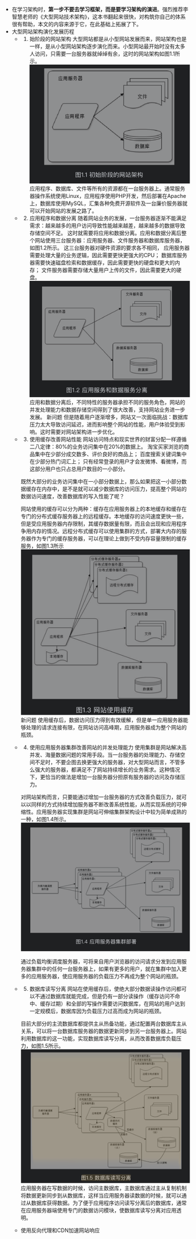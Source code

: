 - 在学习架构时，**第一步不要去学习框架，而是要学习架构的演进**。强烈推荐李智慧老师的《大型网站技术架构》，这本书翻起来很快，对构筑你自己的体系很有帮助，本文的内容来源于它，在此基础上拓展了下。
- 大型网站架构演化发展历程
	- 1. 始阶段的网站架构
	  大型网站都是从小型网站发展而来，网站架构也是一样，是从小型网站架构逐步演化而来。小型网站最开始时没有太多人访问，只需要一台服务器就绰绰有余，这时的网站架构如图1.1所示。
	  ![截屏2022-07-03 下午3.24.21.png](../assets/截屏2022-07-03_下午3.24.21_1656833092816_0.png) 
	  应用程序、数据库、文件等所有的资源都在一台服务器上。通常服务器操作系统使用Linux，应用程序使用PHP开发，然后部署在Apache上，数据库使用MySQL，汇集各种免费开源软件及一台廉价服务器就可以开始网站的发展之路了。
	- 2. 应用程序和数据分离
	  随着网站业务的发展，一台服务器逐渐不能满足需求：越来越多的用户访问导致性能越来越差，越来越多的数据导致存储空间不足。
	  这时就需要将应用和数据分离。应用和数据分离后整个网站使用三台服务器：应用服务器、文件服务器和数据库服务器，如图1.2所示。
	  这三台服务器对硬件资源的要求各不相同，
	  应用服务器需要处理大量的业务逻辑，因此需要更快更强大的CPU；
	  数据库服务器需要快速磁盘检索和数据缓存，因此需要更快的硬盘和更大的内存；
	  文件服务器需要存储大量用户上传的文件，因此需要更大的硬盘。
	  ![截屏2022-07-03 下午3.25.20.png](../assets/截屏2022-07-03_下午3.25.20_1656833198095_0.png)
	  应用和数据分离后，不同特性的服务器承担不同的服务角色，网站的并发处理能力和数据存储空间得到了很大改善，支持网站业务进一步发展。
	  新问题
	  但是随着用户逐渐增多，网站又一次面临挑战：数据库压力太大导致访问延迟，进而影响整个网站的性能，用户体验受到影响。这时需要对网站架构进一步优化。
	- 3. 使用缓存改善网站性能
	  网站访问特点和现实世界的财富分配一样遵循二八定律：80%的业务访问集中在20%的数据上。
	  淘宝买家浏览的商品集中在少部分成交数多、评价良好的商品上；
	  百度搜索关键词集中在少部分热门词汇上；
	  只有经常登录的用户才会发微博、看微博，而这部分用户也只占总用户数目的一小部分。
	  
	  既然大部分的业务访问集中在一小部分数据上，那么如果把这一小部分数据缓存在内存中，是不是就可以减少数据库的访问压力，提高整个网站的数据访问速度，改善数据库的写入性能了呢？
	  
	  网站使用的缓存可以分为两种：缓存在应用服务器上的本地缓存和缓存在专门的分布式缓存服务器上的远程缓存。本地缓存的访问速度更快一些，但是受应用服务器内存限制，其缓存数据量有限，而且会出现和应用程序争用内存的情况。远程分布式缓存可以使用集群的方式，部署大内存的服务器作为专门的缓存服务器，可以在理论上做到不受内存容量限制的缓存服务，如图1.3所示
	  ![截屏2022-07-03 下午3.29.33.png](../assets/截屏2022-07-03_下午3.29.33_1656833413769_0.png)
	  新问题
	  使用缓存后，数据访问压力得到有效缓解，但是单一应用服务器能够处理的请求连接有限，在网站访问高峰期，应用服务器成为整个网站的瓶颈。
	- 4. 使用应用服务器集群改善网站的并发处理能力
	  使用集群是网站解决高并发、海量数据问题的常用手段。当一台服务器的处理能力、存储空间不足时，不要企图去换更强大的服务器，对大型网站而言，不管多么强大的服务器，都满足不了网站持续增长的业务需求。这种情况下，更恰当的做法是增加一台服务器分担原有服务器的访问及存储压力。
	  
	  对网站架构而言，只要能通过增加一台服务器的方式改善负载压力，就可以以同样的方式持续增加服务器不断改善系统性能，从而实现系统的可伸缩性。应用服务器实现集群是网站可伸缩集群架构设计中较为简单成熟的一种，如图1.4所示。
	  ![截屏2022-07-03 下午3.31.42.png](../assets/截屏2022-07-03_下午3.31.42_1656833535233_0.png)
	  
	  通过负载均衡调度服务器，可将来自用户浏览器的访问请求分发到应用服务器集群中的任何一台服务器上，如果有更多的用户，就在集群中加入更多的应用服务器，使应用服务器的负载压力不再成为整个网站的瓶颈。
	- 5. 数据库读写分离
	  网站在使用缓存后，使绝大部分数据读操作访问都可以不通过数据库就能完成，但是仍有一部分读操作（缓存访问不命中、缓存过期）和全部的写操作需要访问数据库，在网站的用户达到一定规模后，数据库因为负载压力过高而成为网站的瓶颈。
	  
	  目前大部分的主流数据库都提供主从热备功能，通过配置两台数据库主从关系，可以将一台数据库服务器的数据更新同步到另一台服务器上。网站利用数据库的这一功能，实现数据库读写分离，从而改善数据库负载压力，如图1.5所示。
	  ![截屏2022-07-03 下午3.33.28.png](../assets/截屏2022-07-03_下午3.33.28_1656833638668_0.png) 
	  应用服务器在写数据的时候，访问主数据库，主数据库通过主从复制机制将数据更新同步到从数据库，这样当应用服务器读数据的时候，就可以通过从数据库获得数据。为了便于应用程序访问读写分离后的数据库，通常在应用服务器端使用专门的数据访问模块，使数据库读写分离对应用透明。
	- 使用反向代理和CDN加速网站响应